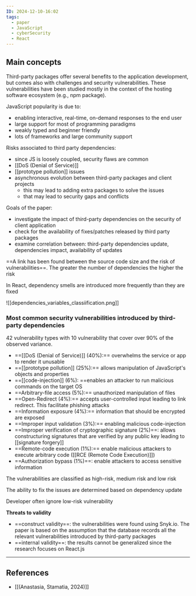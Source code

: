 ```yaml
---
ID: 2024-12-10-16:02
tags:
  - paper
  - JavaScript
  - cyberSecurity
  - React
---
```

## Main concepts

Third-party packages offer several benefits to the application development, but comes also with challenges and security vulnerabilities. These vulnerabilities have been studied mostly in the context of the hosting software ecosystem (e.g., npm package).

JavaScript popularity is due to:
- enabling interactive, real-time, on-demand responses to the end user
- large support for most of programming paradigms
- weakly typed and beginner friendly
- lots of frameworks and large community support

Risks associated to third party dependencies:
- since JS is loosely coupled, security flaws are common
- [[DoS (Denial of Service)]]
- [[prototype pollution]] issues
- asynchronous evolution between third-party packages and client projects
	- this may lead to adding extra packages to solve the issues
	- that may lead to security gaps and conflicts

Goals of the paper:
- investigate the impact of third-party dependencies on the security of client application
- check for the availability of fixes/patches released by third party packages
- examine correlation between: third-party dependencies update, dependencies impact, availability of updates

==A link has been found between the source code size and the risk of vulnerabilities==. The greater the number of dependencies the higher the risk

In React, dependency smells are introduced more frequently than they are fixed

![[dependencies_variables_classiification.png]]

### Most common security vulnerabilities introduced by third-party dependencies

42 vulnerability types with 10 vulnerability that cover over 90% of the observed variance.
- ==[[DoS (Denial of Service)]] (40%):== overwhelms the service or app to render it unusable
- ==[[prototype pollution]] (25%):== allows manipulation of JavaScript's objects and properties
- ==[[code-injection]] (6%): ==enables an attacker to run malicious commands on the target OS
- ==Arbitrary-file access (5%):== unauthorized manipulation of files
- ==Open-Redirect (4%):== accepts user-controlled input leading to link redirect. This facilitate phishing attacks
- ==Information exposure (4%):== information that should be encrypted are exposed
- ==Improper input validation (3%):== enabling malicious code-injection
- ==Improper verification of cryptographic signature (2%)==: allows constructuring signatures that are verified by any public key leading to [[signature forgery]]
- ==Remote-code execution (1%):== enable malicious attackers to execute arbitrary code ([[RCE (Remote Code Execution)]])
- ==Authorization bypass (1%)==: enable attackers to access sensitive information

The vulnerabilities are classified as high-risk, medium risk and low risk

The ability to fix the issues are determined based on dependency update

Developer often ignore low-risk vulnerability

**Threats to validity**
- ==construct validity==: the vulnerabilities were found using Snyk.io. The paper is based on the assumption that the database records all the relevant vulnerabilities introduced by third-party packages
- ==internal validity==: the results cannot be generalized since the research focuses on React.js

---
## References
- [[(Anastasia, Stamatia, 2024)]]

